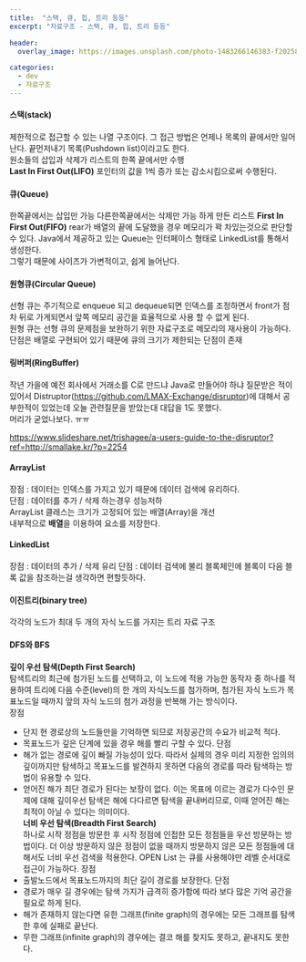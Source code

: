 ```yaml
---
title:  "스택, 큐, 힙, 트리 등등"
excerpt: "자료구조 - 스택, 큐, 힙, 트리 등등"

header:
  overlay_image: https://images.unsplash.com/photo-1483266146383-f20258a83a77?ixlib=rb-1.2.1&ixid=eyJhcHBfaWQiOjEyMDd9&auto=format&fit=crop&w=1350&q=80

categories:
  - dev
  - 자료구조
---
```


#### 스택(stack)  
제한적으로 접근할 수 있는 나열 구조이다. 그 접근 방법은 언제나 목록의 끝에서만 일어난다. 끝먼저내기 목록(Pushdown list)이라고도 한다.  
원소들의 삽입과 삭제가 리스트의 한쪽 끝에서만 수행  
**Last In First Out(LIFO)** 포인터의 값을 1씩 증가 또는 감소시킴으로써 수행된다.

#### 큐(Queue)
한쪽끝에서는 삽입만 가능 다른한쪽끝에서는 삭제만 가능 하게 만든 리스트
**First In First Out(FIFO)**
rear가 배열의 끝에 도달했을 경우 메모리가 꽉 차있는것으로 판단할 수 있다.
Java에서 제공하고 있는 Queue는 인터페이스 형태로 LinkedList를 통해서 생성한다.  
그렇기 때문에 사이즈가 가변적이고, 쉽게 늘어난다.

#### 원형큐(Circular Queue)
선형 큐는 주기적으로 enqueue 되고 dequeue되면 인덱스를 조정하면서 front가 점차 뒤로 가게되면서 앞쪽 메모리 공간을 효율적으로 사용 할 수 없게 된다.  
원형 큐는 선형 큐의 문제점을 보완하기 위한 자료구조로 메모리의 재사용이 가능하다.  
단점은 배열로 구현되어 있기 때문에 큐의 크기가 제한되는 단점이 존재

#### 링버퍼(RingBuffer)
작년 가을에 예전 회사에서 거래소를 C로 만드냐 Java로 만들어야 하냐 질문받은 적이있어서
 Distruptor(https://github.com/LMAX-Exchange/disruptor)에 대해서 공부한적이 있었는데 오늘 관련질문을 받았는대 대답을 1도 못했다.  
머리가 굳었나보다. ㅠㅠ

https://www.slideshare.net/trishagee/a-users-guide-to-the-disruptor?ref=http://smallake.kr/?p=2254



#### ArrayList
장점 : 데이터는 인덱스를 가지고 있기 때문에 데이터 검색에 유리하다.  
단점 : 데이터를 추가 / 삭제 하는경우 성능저하  
ArrayList 클래스는 크기가 고정되어 있는 배열(Array)을 개선  
내부적으로 **배열**을 이용하여 요소를 저장한다.


#### LinkedList
장점 : 데이터의 추가 / 삭제 유리
단점 : 데이터 검색에 불리
블록체인에 블록이 다음 블록 값을 참조하는걸 생각하면 편할듯하다.


#### 이진트리(binary tree)
각각의 노드가 최대 두 개의 자식 노드를 가지는 트리 자료 구조

#### DFS와 BFS
**깊이 우선 탐색(Depth First Search)**  
탐색트리의 최근에 첨가된 노드를 선택하고, 이 노드에 적용 가능한 동작자 중 하나를 적용하여 트리에 다음 수준(level)의 한 개의 자식노드를 첨가하며, 첨가된 자식 노드가 목표노드일 때까지 앞의 자식 노드의 첨가 과정을 반복해 가는 방식이다.  
장점
- 단지 현 경로상의 노드들만을 기억하면 되므로 저장공간의 수요가 비교적 적다.  
- 목표노드가 깊은 단계에 있을 경우 해를 빨리 구할 수 있다.
단점
- 해가 없는 경로에 깊이 빠질 가능성이 있다. 따라서 실제의 경우 미리 지정한 임의의 깊이까지만 탐색하고 목표노드를 발견하지 못하면 다음의 경로를 따라 탐색하는 방법이 유용할 수 있다.
- 얻어진 해가 최단 경로가 된다는 보장이 없다. 이는 목표에 이르는 경로가 다수인 문제에 대해 깊이우선 탐색은 해에 다다르면 탐색을 끝내버리므로, 이때 얻어진 해는 최적이 아닐 수 있다는 의미이다.  
 **너비 우선 탐색(Breadth First Search)**  
 하나로 시작 정점을 방문한 후 시작 정점에 인접한 모든 정점들을 우선 방문하는 방법이다. 더 이상 방문하지 않은 정점이 없을 때까지 방문하지 않은 모든 정점들에 대해서도 너비 우선 검색을 적용한다. OPEN List 는 큐를 사용해야만 레벨 순서대로 접근이 가능하다.
장점
- 출발노드에서 목표노드까지의 최단 길이 경로를 보장한다.
단점
- 경로가 매우 길 경우에는 탐색 가지가 급격히 증가함에 따라 보다 많은 기억 공간을 필요로 하게 된다.
- 해가 존재하지 않는다면 유한 그래프(finite graph)의 경우에는 모든 그래프를 탐색한 후에 실패로 끝난다.
- 무한 그래프(infinite graph)의 경우에는 결코 해를 찾지도 못하고, 끝내지도 못한다.